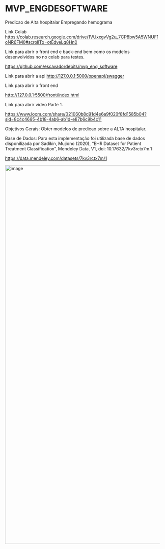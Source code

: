 # MVP_ENGDESOFTWARE
Predicao de Alta hospitalar Empregando hemograma

Link Colab
https://colab.research.google.com/drive/1VUxxgvVg2u_7CP8bw5A5WNUF1oNR6FM0#scrollTo=otEdveLq8Hn0

Link para abrir o front end e back-end bem como os modelos desenvolvidos no no colab para testes.

https://github.com/escavadordebits/mvp_eng_software


Link para abrir a api
http://127.0.0.1:5000/openapi/swagger

Link para abrir o front end

http://127.0.0.1:5500/front/index.html


Link para abrir video Parte 1.

https://www.loom.com/share/021060b8d91d4e6a9f020f8fd1585b04?sid=8c4c4665-4b18-4ab6-ab1d-e87b6c9b4c11




Objetivos Gerais:
Obter modelos de predicao sobre a ALTA hospitalar.

Base de Dados:
Para esta implementação foi utilizada base de dados disponilizada por Sadikin, Mujiono (2020), “EHR Dataset for Patient Treatment Classification”, Mendeley Data, V1, doi: 10.17632/7kv3rctx7m.1

https://data.mendeley.com/datasets/7kv3rctx7m/1

<img width="1233" alt="image" src="https://github.com/escavadordebits/MVP_ENGDESOFTWARE/assets/41688450/ca9cb799-507b-439a-ac2b-b0c916784b51">






